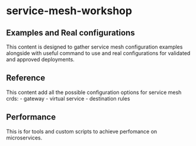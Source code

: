 # service-mesh-workshop

## Examples and Real configurations 
This content is designed to gather service mesh configuration examples alongside with useful command to use and real configurations for validated and approved deployments.

## Reference
This content add all the possible configuration options for service mesh crds:
    - gateway
    - virtual service
    - destination rules

## Performance

This is for tools and custom scripts to achieve perfomance on microservices.
